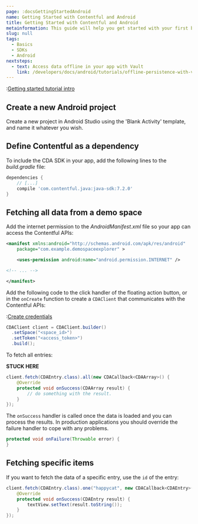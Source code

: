 ```yaml
---
page: :docsGettingStartedAndroid
name: Getting Started with Contentful and Android
title: Getting Started with Contentful and Android
metainformation: This guide will help you get started with your first basic hello world style Android app using Contentful with a demo space.
slug: null
tags:
  - Basics
  - SDKs
  - Android
nextsteps:
  - text: Access data offline in your app with Vault
    link: /developers/docs/android/tutorials/offline-persistence-with-vault/
---
```


:[Getting started tutorial intro](../../_partials/getting-started-intro.md)

## Create a new Android project

Create a new project in Android Studio using the 'Blank Activity' template, and name it whatever you wish.

## Define Contentful as a dependency

To include the CDA SDK in your app, add the following lines to the _build.gradle_ file:

~~~gradle
dependencies {
    // [...]
    compile 'com.contentful.java:java-sdk:7.2.0'
}
~~~

## Fetching all data from a demo space

Add the internet permission to the _AndroidManifest.xml_ file so your app can access the Contentful APIs:

~~~xml
<manifest xmlns:android="http://schemas.android.com/apk/res/android"
    package="com.example.demospaceexplorer" >

    <uses-permission android:name="android.permission.INTERNET" />

<!-- ... -->

</manifest>
~~~

Add the following code to the click handler of the floating action button, or in the `onCreate` function to create a `CDAClient` that communicates with the Contentful APIs:

:[Create credentials](../../_partials/credentials.md)

~~~java
CDAClient client = CDAClient.builder()
  .setSpace("<space_id>")
  .setToken("<access_token>")
  .build();
~~~

To fetch all entries:

**STUCK HERE**

~~~java
client.fetch(CDAEntry.class).all(new CDACallback<CDAArray>() {
    @Override
    protected void onSuccess(CDAArray result) {
        // do something with the result.
    }
});
~~~

The `onSuccess` handler is called once the data is loaded and you can process the results. In production applications you should override the failure handler to cope with any problems.

~~~java
protected void onFailure(Throwable error) {
}
~~~

## Fetching specific items

If you want to fetch the data of a specific entry, use the `id` of the entry:

~~~java
client.fetch(CDAEntry.class).one("happycat", new CDACallback<CDAEntry>() {
    @Override
    protected void onSuccess(CDAEntry result) {
        textView.setText(result.toString());
    }
});
~~~


[1]: https://github.com/contentful/contentful.java
[4]: /developers/docs/android/tutorials/getting-started-with-contentful-and-android/
